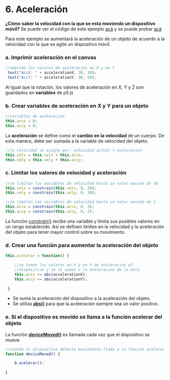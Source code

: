 # 6. Aceleración

**¿Cómo saber la velocidad con la que se esta moviendo un dispositivo móvil?** Se puede ver el código de este ejemplo [acá](http://alpha.editor.p5js.org/laurajunco/sketches/rJD8F0vyz) y se puede probar [acá​](http://alpha.editor.p5js.org/full/S1TmXKDyG)

Para este ejemplo se aumentará la aceleración de un objeto de acuerdo a la velocidad con la que se agite un dispositivo móvil.

### a. Imprimir aceleración en el canvas

```javascript
//imprime los valores de aceleracion en X y en Y
 text("AccX: " + accelerationX, 30, 30);
 text("AccY: " + accelerationY, 30, 50);
```

 Al igual que la rotación, los valores de aceleración en X, Y y Z son guardados en **variables** de p5.js

### b. Crear variables de aceleración en X y Y para un objeto

```javascript
//variables de aceleracion
this.accx = 0;
this.accy = 0;
```

La **aceleración** se define como el **cambio en la velocidad** de un cuerpo. De esta manera, debe ser sumada a la variable de velocidad del objeto.

```javascript
//la velocidad se asigna por: velocidad actual + aceleracion
this.velx = this.velx + this.accx;
this.vely = this.vely + this.accy;
```

### c. Limitar los valores de velocidad y aceleración

```javascript
//se limitan las variables de velocidad hasta un valor maximo de 30
this.velx = constrain(this.velx, 0, 30);
this.vely = constrain(this.vely, 0, 30);

//se limitan las variables de velocidad hasta un valor maximo de 2
this.accx = constrain(this.accx, 0, 2);
this.accy = constrain(this.accy, 0, 2);
```

La función [constrain\(\)](https://p5js.org/reference/#/p5/constrain) recibe una variable y limita sus posibles valores en un rango establecido. Así se definen límites en la velocidad y la aceleración del objeto para tener mayor control sobre su movimiento.

### d. Crear una función para aumentar la aceleración del objeto

```javascript
this.acelerar = function() {

    //se toman los valores en X y en Y de aceleracion el
    //dispositivo y se le suman a la aceleracion de la bola
    this.accx += abs(accelerationX);
    this.accy += abs(accelerationY);
    
 }
```

* Se suma la aceleración del dispositivo a la aceleración del objeto.
*  Se utiliza [**abs\(\)**](https://p5js.org/reference/#/p5/abs) para que la aceleración siempre sea un valor positivo.

### e. Si el dispositivo es movido se llama a la función acelerar del objeto

La función [**deviceMoved\(\)**](https://p5js.org/reference/#/p5/deviceMoved) es llamada cada vez que el dispositivo se mueve.

```javascript
//cuando el dispositivo detecta movimiento llama a la funcion acelerar de la bola
function deviceMoved() {

    b.acelerar();
    
}
```



